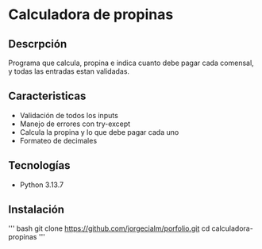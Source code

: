 # Calculadora de propinas 

## Descrpción
Programa que calcula, propina e indica cuanto debe pagar cada comensal, y todas las entradas estan validadas.

## Caracteristicas
- Validación de todos los inputs
- Manejo de errores con try-except
- Calcula la propina y lo que debe pagar cada uno
- Formateo de decimales 

## Tecnologías 
- Python 3.13.7

## Instalación
''' bash
git clone https://github.com/jorgecialm/porfolio.git
cd calculadora-propinas
'''
